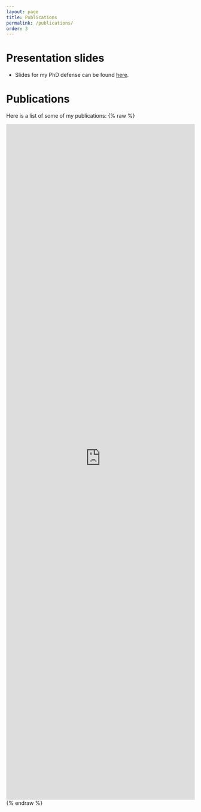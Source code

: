 ```yaml
---
layout: page
title: Publications
permalink: /publications/
order: 3
---
```


Presentation slides
===================
- Slides for my PhD defense can be found <a href="https://github.com/dohmatob/thesis/blob/master/slides.pdf">here</a>.


Publications
============
Here is a list of some of my publications:
{% raw %}
<iframe src="https://haltools.archives-ouvertes.fr/Public/afficheRequetePubli.php?auteur_exp=Elvis%2C+Dohmatob&CB_auteur=oui&CB_titre=oui&CB_article=oui&langue=Anglais&tri_exp=date_publi&ordre_aff=TA&Fen=Aff&css=../css/VisuCondenseSsCadre.css"
 style="width: 100%; border:none" height="1800pt" scrolling="yes">
 &nbsp;
 </iframe>
{% endraw %}


